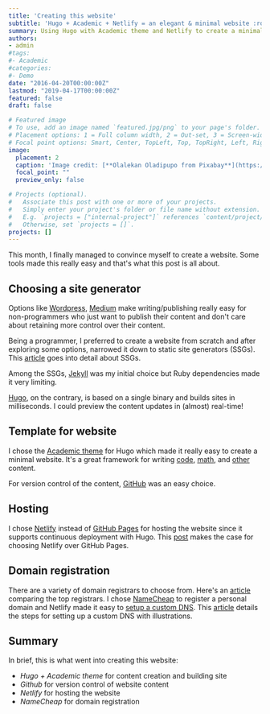 ```yaml
---
title: 'Creating this website'
subtitle: 'Hugo + Academic + Netlify = an elegant & minimal website :rocket:'
summary: Using Hugo with Academic theme and Netlify to create a minimal website.
authors:
- admin
#tags:
#- Academic
#categories:
#- Demo
date: "2016-04-20T00:00:00Z"
lastmod: "2019-04-17T00:00:00Z"
featured: false
draft: false

# Featured image
# To use, add an image named `featured.jpg/png` to your page's folder.
# Placement options: 1 = Full column width, 2 = Out-set, 3 = Screen-width
# Focal point options: Smart, Center, TopLeft, Top, TopRight, Left, Right, BottomLeft, Bottom, BottomRight
image:
  placement: 2
  caption: 'Image credit: [**Olalekan Oladipupo from Pixabay**](https://pixabay.com/users/lakexyde-2489063/)'
  focal_point: ""
  preview_only: false

# Projects (optional).
#   Associate this post with one or more of your projects.
#   Simply enter your project's folder or file name without extension.
#   E.g. `projects = ["internal-project"]` references `content/project/deep-learning/index.md`.
#   Otherwise, set `projects = []`.
projects: []
---
```


This month, I finally managed to convince myself to create a website. Some tools made this really easy and that's what this post is all about. 

## Choosing a site generator

Options like [Wordpress](https://wordpress.com/), [Medium](https://medium.com/) make writing/publishing really easy for non-programmers who just want to publish their content and don't care about retaining more control over their content. 

Being a programmer, I preferred to create a website from scratch and after exploring some options, narrowed it down to static site generators (SSGs). This [article](https://snipcart.com/blog/choose-best-static-site-generator) goes into detail about SSGs.

Among the SSGs, [Jekyll](https://jekyllrb.com/) was my initial choice but Ruby dependencies made it very limiting.

[Hugo](https://gohugo.io/), on the contrary, is based on a single binary and builds sites in milliseconds. I could preview the content updates in (almost) real-time!

## Template for website

I chose the [Academic theme](https://themes.gohugo.io/academic/) for Hugo which made it really easy to create a minimal website. It's a great framework for writing [code](https://sourcethemes.com/academic/docs/writing-markdown-latex/#code-highlighting), [math](https://sourcethemes.com/academic/docs/writing-markdown-latex/#rm-latex-math), and [other](https://sourcethemes.com/academic/docs/writing-markdown-latex/) content. 

For version control of the content, [GitHub](https://github.com/) was an easy choice.

## Hosting

I chose [Netlify](https://www.netlify.com/) instead of [GitHub Pages](https://pages.github.com/) for hosting the website since it supports continuous deployment with Hugo. This [post](https://yihui.org/en/2017/06/netlify-instead-of-github-pages/) makes the case for choosing Netlify over GitHub Pages.

## Domain registration

There are a variety of domain registrars to choose from. Here's an [article](https://hostingfacts.com/domain-registrars/) comparing the top registrars. I chose [NameCheap](https://www.namecheap.com/) to register a personal domain and Netlify made it easy to [setup a custom DNS](https://docs.netlify.com/domains-https/custom-domains/). This [article](https://medium.com/@panjunweide/configure-customer-domain-on-netlify-1418a0464731) details the steps for setting up a custom DNS with illustrations.

## **Summary**

In brief, this is what went into creating this website:

- _Hugo + Academic theme_ for content creation and building site
- _Github_ for version control of website content
- _Netlify_ for hosting the website
- _NameCheap_ for domain registration

